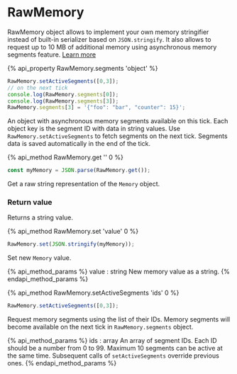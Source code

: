 # RawMemory

RawMemory object allows to implement your own memory stringifier instead of built-in serializer 
based on `JSON.stringify`. It also allows to request up to 10 MB of additional memory 
using asynchronous memory segments feature. 
[Learn more](/global-objects.html#Memory-object)

{% api_property RawMemory.segments 'object' %}

```javascript
RawMemory.setActiveSegments([0,3]);
// on the next tick
console.log(RawMemory.segments[0]);
console.log(RawMemory.segments[3]);
RawMemory.segments[3] = '{"foo": "bar", "counter": 15}';
```

An object with asynchronous memory segments available on this tick. Each object key is the segment ID with data in string values. Use <code>RawMemory.setActiveSegments</code> to fetch segments on the next tick. Segments data is saved automatically in the end of the tick.



{% api_method RawMemory.get '' 0 %}

```javascript
const myMemory = JSON.parse(RawMemory.get());
```

Get a raw string representation of the <code>Memory</code> object.



### Return value

Returns a string value.

{% api_method RawMemory.set 'value' 0 %}

```javascript
RawMemory.set(JSON.stringify(myMemory));
```

Set new <code>Memory</code> value.

{% api_method_params %}
value : string
New memory value as a string.
{% endapi_method_params %}




{% api_method RawMemory.setActiveSegments 'ids' 0 %}

```javascript
RawMemory.setActiveSegments([0,3]);
```


Request memory segments using the list of their IDs. Memory segments will become available on the next tick in <code>RawMemory.segments</code> object.

{% api_method_params %}
ids : array
An array of segment IDs. Each ID should be a number from 0 to 99. Maximum 10 segments can be active at the same time. Subsequent calls of <code>setActiveSegments</code> override previous ones.
{% endapi_method_params %}



